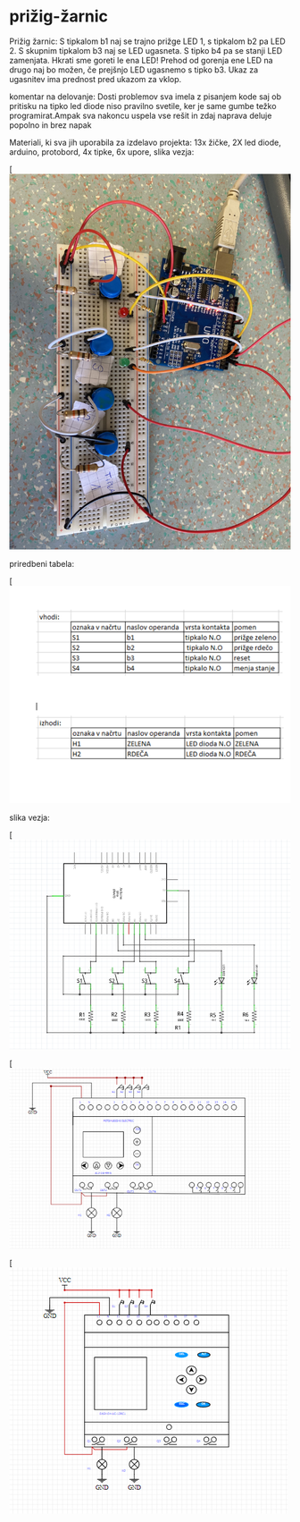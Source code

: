# prižig-žarnic

 Prižig žarnic: S tipkalom b1 naj se trajno prižge LED 1, s tipkalom b2 pa LED 2. S skupnim tipkalom b3 naj se LED ugasneta. S tipko b4 pa se stanji LED zamenjata. Hkrati sme goreti le ena LED! Prehod od gorenja ene LED na drugo naj bo možen, če prejšnjo LED ugasnemo s tipko b3. Ukaz za ugasnitev ima prednost pred ukazom za vklop.

komentar na delovanje: Dosti problemov sva imela z pisanjem kode saj ob pritisku na tipko led diode niso pravilno svetile, ker je same gumbe težko programirat.Ampak sva nakoncu uspela vse rešit in zdaj naprava deluje popolno in brez napak

Materiali, ki sva jih uporabila za izdelavo projekta: 13x žičke, 2X led diode, arduino, protobord, 4x tipke, 6x upore,
slika vezja: 

[![slika vezja](https://raw.githubusercontent.com/MatejUrke/prizig-zarnic/main/image_67505921.JPG)

priredbeni tabela:

[![priredbena tabela](https://raw.githubusercontent.com/MatejUrke/prizig-zarnic/main/priredbeni%20seznam.PNG)

slika vezja:

[![fritzing izrez slike](https://raw.githubusercontent.com/MatejUrke/prizig-zarnic/main/slika%20vezja.PNG)




[![slika vezja mitshubishi](https://raw.githubusercontent.com/MatejUrke/prizig-zarnic/main/mitsubishi.PNG)

[![slika vezja EasySoft](https://raw.githubusercontent.com/MatejUrke/prizig-zarnic/main/EASY.PNG)





